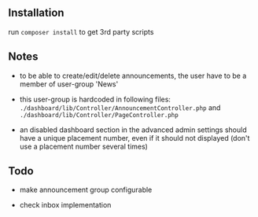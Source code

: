 
## Installation

run `composer install` to get 3rd party scripts


## Notes

- to be able to create/edit/delete announcements, the user have to be a member
  of user-group 'News'

- this user-group is hardcoded in following files:
  `./dashboard/lib/Controller/AnnouncementController.php`
  and
  `./dashboard/lib/Controller/PageController.php`

- an disabled dashboard section in the advanced admin settings should have a
  unique placement number, even if it should not displayed
  (don't use a placement number several times)


## Todo

- make announcement group configurable

- check inbox implementation
